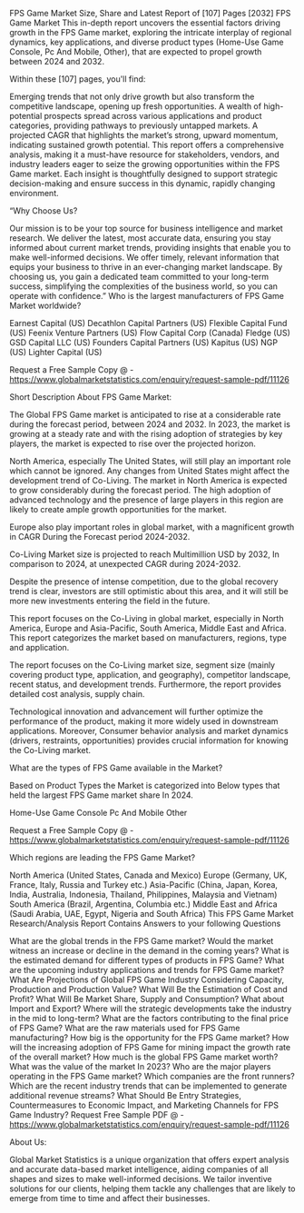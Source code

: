 FPS Game Market Size, Share and Latest Report of [107] Pages [2032]
FPS Game Market This in-depth report uncovers the essential factors driving growth in the FPS Game market, exploring the intricate interplay of regional dynamics, key applications, and diverse product types (Home-Use Game Console, Pc And Mobile, Other), that are expected to propel growth between 2024 and 2032.

Within these [107] pages, you'll find:

Emerging trends that not only drive growth but also transform the competitive landscape, opening up fresh opportunities.
A wealth of high-potential prospects spread across various applications and product categories, providing pathways to previously untapped markets.
A projected CAGR that highlights the market’s strong, upward momentum, indicating sustained growth potential.
This report offers a comprehensive analysis, making it a must-have resource for stakeholders, vendors, and industry leaders eager to seize the growing opportunities within the FPS Game market. Each insight is thoughtfully designed to support strategic decision-making and ensure success in this dynamic, rapidly changing environment.

“Why Choose Us?

Our mission is to be your top source for business intelligence and market research.
We deliver the latest, most accurate data, ensuring you stay informed about current market trends, providing insights that enable you to make well-informed decisions.
We offer timely, relevant information that equips your business to thrive in an ever-changing market landscape.
By choosing us, you gain a dedicated team committed to your long-term success, simplifying the complexities of the business world, so you can operate with confidence.”
Who is the largest manufacturers of FPS Game Market worldwide?

 

Earnest Capital (US)
Decathlon Capital Partners (US)
Flexible Capital Fund (US)
Feenix Venture Partners (US)
Flow Capital Corp (Canada)
Fledge (US)
GSD Capital
LLC (US)
Founders Capital Partners (US)
Kapitus (US)
NGP (US)
Lighter Capital (US)
 

Request a Free Sample Copy @ - https://www.globalmarketstatistics.com/enquiry/request-sample-pdf/11126

 

Short Description About FPS Game Market:

The Global FPS Game market is anticipated to rise at a considerable rate during the forecast period, between 2024 and 2032. In 2023, the market is growing at a steady rate and with the rising adoption of strategies by key players, the market is expected to rise over the projected horizon.

North America, especially The United States, will still play an important role which cannot be ignored. Any changes from United States might affect the development trend of Co-Living. The market in North America is expected to grow considerably during the forecast period. The high adoption of advanced technology and the presence of large players in this region are likely to create ample growth opportunities for the market.

Europe also play important roles in global market, with a magnificent growth in CAGR During the Forecast period 2024-2032.

Co-Living Market size is projected to reach Multimillion USD by 2032, In comparison to 2024, at unexpected CAGR during 2024-2032.

Despite the presence of intense competition, due to the global recovery trend is clear, investors are still optimistic about this area, and it will still be more new investments entering the field in the future.

This report focuses on the Co-Living in global market, especially in North America, Europe and Asia-Pacific, South America, Middle East and Africa. This report categorizes the market based on manufacturers, regions, type and application.

The report focuses on the Co-Living market size, segment size (mainly covering product type, application, and geography), competitor landscape, recent status, and development trends. Furthermore, the report provides detailed cost analysis, supply chain.

Technological innovation and advancement will further optimize the performance of the product, making it more widely used in downstream applications. Moreover, Consumer behavior analysis and market dynamics (drivers, restraints, opportunities) provides crucial information for knowing the Co-Living market.

What are the types of FPS Game available in the Market?

Based on Product Types the Market is categorized into Below types that held the largest FPS Game market share In 2024.

 

Home-Use Game Console
Pc And Mobile
Other
 

Request a Free Sample Copy @ - https://www.globalmarketstatistics.com/enquiry/request-sample-pdf/11126

Which regions are leading the FPS Game Market?

North America (United States, Canada and Mexico)
Europe (Germany, UK, France, Italy, Russia and Turkey etc.)
Asia-Pacific (China, Japan, Korea, India, Australia, Indonesia, Thailand, Philippines, Malaysia and Vietnam)
South America (Brazil, Argentina, Columbia etc.)
Middle East and Africa (Saudi Arabia, UAE, Egypt, Nigeria and South Africa)
This FPS Game Market Research/Analysis Report Contains Answers to your following Questions

What are the global trends in the FPS Game market? Would the market witness an increase or decline in the demand in the coming years?
What is the estimated demand for different types of products in FPS Game? What are the upcoming industry applications and trends for FPS Game market?
What Are Projections of Global FPS Game Industry Considering Capacity, Production and Production Value? What Will Be the Estimation of Cost and Profit? What Will Be Market Share, Supply and Consumption? What about Import and Export?
Where will the strategic developments take the industry in the mid to long-term?
What are the factors contributing to the final price of FPS Game? What are the raw materials used for FPS Game manufacturing?
How big is the opportunity for the FPS Game market? How will the increasing adoption of FPS Game for mining impact the growth rate of the overall market?
How much is the global FPS Game market worth? What was the value of the market In 2023?
Who are the major players operating in the FPS Game market? Which companies are the front runners?
Which are the recent industry trends that can be implemented to generate additional revenue streams?
What Should Be Entry Strategies, Countermeasures to Economic Impact, and Marketing Channels for FPS Game Industry?
Request Free Sample PDF @ - https://www.globalmarketstatistics.com/enquiry/request-sample-pdf/11126

About Us:

Global Market Statistics is a unique organization that offers expert analysis and accurate data-based market intelligence, aiding companies of all shapes and sizes to make well-informed decisions. We tailor inventive solutions for our clients, helping them tackle any challenges that are likely to emerge from time to time and affect their businesses.